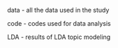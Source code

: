 data - all the data used in the study

code - codes used for data analysis

LDA - results of LDA topic modeling
